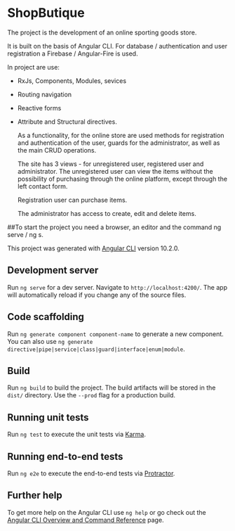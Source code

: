   # ShopButique

  The project is the development of an online sporting goods store.
  
  It is built on the basis of Angular CLI.
  For database / authentication and user registration a Firebase / Angular-Fire is used.

  In project are use:

- RxJs, Components, Modules, sevices
- Routing navigation
- Reactive forms
- Attribute and Structural directives.


    As a functionality, for the online store are used methods for registration and authentication of the user, 
    guards for the administrator, 
    as well as the main CRUD operations.

    The site has 3 views - for unregistered user, registered user and administrator.
    The unregistered user can view the items without the possibility of purchasing through the online platform, except through the left contact     form.

    Registration user can purchase items.
    
    The administrator has access to create, edit and delete items.

##To start the project you need a browser, an editor and the command ng serve / ng s.





This project was generated with [Angular CLI](https://github.com/angular/angular-cli) version 10.2.0.

## Development server

Run `ng serve` for a dev server. Navigate to `http://localhost:4200/`. The app will automatically reload if you change any of the source files.

## Code scaffolding

Run `ng generate component component-name` to generate a new component. You can also use `ng generate directive|pipe|service|class|guard|interface|enum|module`.

## Build

Run `ng build` to build the project. The build artifacts will be stored in the `dist/` directory. Use the `--prod` flag for a production build.

## Running unit tests

Run `ng test` to execute the unit tests via [Karma](https://karma-runner.github.io).

## Running end-to-end tests

Run `ng e2e` to execute the end-to-end tests via [Protractor](http://www.protractortest.org/).

## Further help

To get more help on the Angular CLI use `ng help` or go check out the [Angular CLI Overview and Command Reference](https://angular.io/cli) page.
